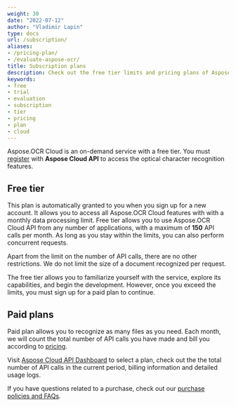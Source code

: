 ```yaml
---
weight: 30
date: "2022-07-12"
author: "Vladimir Lapin"
type: docs
url: /subscription/
aliases:
- /pricing-plan/
- /evaluate-aspose-ocr/
title: Subscription plans
description: Check out the free tier limits and pricing plans of Aspose.OCR Cloud service.
keywords:
- free
- trial
- evaluation
- subscription
- tier
- pricing
- plan
- cloud
---
```


Aspose.OCR Cloud is an on-demand service with a free tier. You must [register](/ocr/sign-up/) with **Aspose Cloud API** to access the optical character recognition features.

## Free tier

This plan is automatically granted to you when you sign up for a new account. It allows you to access all Aspose.OCR Cloud features with with a monthly data processing limit. Free tier allows you to use Aspose.OCR Cloud API from any number of applications, with a maximum of **150** API calls per month. As long as you stay within the limits, you can also perform concurrent requests.

Apart from the limit on the number of API calls, there are no other restrictions. We do not limit the size of a document recognized per request.

The free tier allows you to familiarize yourself with the service, explore its capabilities, and begin the development. However, once you exceed the limits, you must sign up for a paid plan to continue.

## Paid plans

Paid plan allows you to recognize as many files as you need. Each month, we will count the total number of API calls you have made and bill you according to [pricing](https://purchase.aspose.cloud/pricing).

Visit [Aspose Cloud API Dashboard](https://dashboard.aspose.cloud/) to select a plan, check out the the total number of API calls in the current period, billing information and detailed usage logs.

If you have questions related to a purchase, check out our [purchase policies and FAQs](https://purchase.aspose.cloud/policies).
